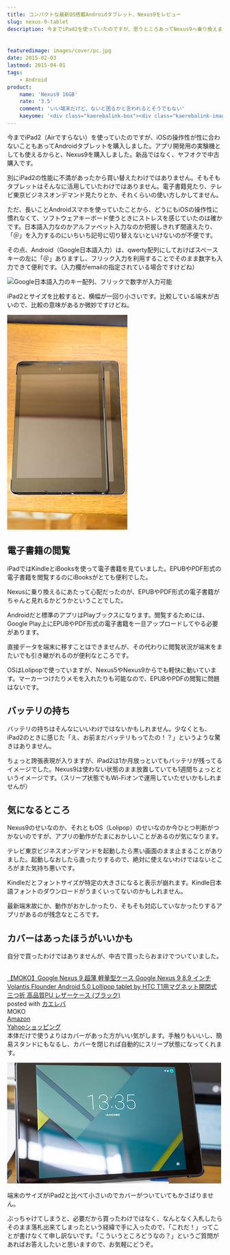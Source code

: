 ```yaml
---
title: コンパクトな最新OS搭載Androidタブレット、Nexus9をレビュー
slug: nexus-9-tablet
description: 今までiPad2を使っていたのですが、思うところあってNexus9へ乗り換えました。私がAndroid端末に慣れていることもあって非常に使いやすいです。電子書籍もPlayブックスで快適に閲覧できています。


featuredimage: images/cover/pc.jpg
date: 2015-02-03
lastmod: 2015-04-01
tags: 
    - Android
product:
    name: 'Nexus9 16GB'
    rate: '3.5'
    comment: 'いい端末だけど、ないと困るかと言われるとそうでもない'
    kaeyome: '<div class="kaerebalink-box"><div class="kaerebalink-image"><a href="http://www.amazon.co.jp/exec/obidos/ASIN/B00OK1MI28/illusionspace-22/ref=nosim/" rel="nofollow" target="_blank"><img src="http://ecx.images-amazon.com/images/I/31cRB9XgNDL._SL160_.jpg" style="border: none;" /></a></div><div class="kaerebalink-info"><div class="kaerebalink-name"><a href="http://www.amazon.co.jp/exec/obidos/ASIN/B00OK1MI28/illusionspace-22/ref=nosim/" rel="nofollow" target="_blank">HTC Nexus 9 ( Android 5.0 / 8.9inch IPS LCD / NVIDIA Tegra K1 / 16G / インディゴ ブラック ) 99HZF035-00</a><div class="kaerebalink-powered-date">posted with <a href="http://kaereba.com" rel="nofollow" target="_blank">カエレバ</a></div></div><div class="kaerebalink-detail"> HTC 2014-11-29    </div><div class="kaerebalink-link1"><div class="shoplinkamazon"><a href="http://www.amazon.co.jp/gp/search?keywords=nexus9%2016gb&__mk_ja_JP=%83J%83%5E%83J%83i&tag=illusionspace-22" rel="nofollow" target="_blank">Amazon</a></div><div class="shoplinkrakuten"><a href="http://hb.afl.rakuten.co.jp/hgc/0e95387f.f2aef20d.0e953880.25e412bd/?pc=http%3A%2F%2Fsearch.rakuten.co.jp%2Fsearch%2Fmall%2Fnexus9%252016gb%2F-%2Ff.1-p.1-s.1-sf.0-st.A-v.2%3Fx%3D0%26scid%3Daf_ich_link_urltxt%26m%3Dhttp%3A%2F%2Fm.rakuten.co.jp%2F" rel="nofollow" target="_blank">楽天市場</a></div><div class="shoplinkyahoo"><a href="http://ck.jp.ap.valuecommerce.com/servlet/referral?sid=3085416&pid=882193779&vc_url=http%3A%2F%2Fsearch.shopping.yahoo.co.jp%2Fsearch%3Fp%3Dnexus9%252016gb" rel="nofollow"  target="_blank">Yahooショッピング<img src="http://ad.jp.ap.valuecommerce.com/servlet/gifbanner?sid=3085416&pid=882193779" height="1" width="1" border="0"></a></div><div class="shoplinkyahooAuc"><a href="http://ck.jp.ap.valuecommerce.com/servlet/referral?sid=3085416&pid=882193780&vc_url=http%3A%2F%2Fauctions.search.yahoo.co.jp%2Fsearch%3Fvo%3D%26ve%3D%26auccat%3D0%26aucminprice%3D%26aucmaxprice%3D%26aucmin_bidorbuy_price%3D%26aucmax_bidorbuy_price%3D%26loc_cd%3D0%26abatch%3D0%26istatus%3D0%26filtered%3D1%26ei%3DUTF-8%26tab_ex%3Dcommerce%26va%3Dnexus9%252016gb" rel="nofollow"  target="_blank">ヤフオク!<img src="http://ad.jp.ap.valuecommerce.com/servlet/gifbanner?sid=3085416&pid=882193780" height="1" width="1" border="0"></a></div></div></div><div class="booklink-footer" style="clear: left"></div></div>'
---
```


今までiPad2（Airですらない）を使っていたのですが、iOSの操作性が性に合わないこともあってAndroidタブレットを購入しました。アプリ開発用の実験機としても使えるからと、Nexus9を購入しました。新品ではなく、ヤフオクで中古購入です。

別にiPad2の性能に不満があったから買い替えたわけではありません。そもそもタブレットはそんなに活用していたわけではありません。電子書籍見たり、テレビ東京ビジネスオンデマンド見たりとか、それくらいの使い方しかしてません。

ただ、長いことAndroidスマホを使っていたことから、どうにもiOSの操作性に慣れなくて、ソフトウェアキーボード使うときにストレスを感じていたのは確かです。日本語入力なのかアルファベット入力なのか把握しきれず間違えたり、「＠」を入力するのにいちいち記号に切り替えないといけないのが不便です。

その点、Android（Google日本語入力）は、qwerty配列にしておけばスペースキーの左に「＠」ありますし、フリック入力を利用することでそのまま数字も入力できて便利です。（入力欄がemailの指定されている場合ですけどね）

![Google日本語入力のキー配列、フリックで数字が入力可能](1d656159a6926bac4ab9a6eb8973c101.jpg)

iPad2とサイズを比較すると、横幅が一回り小さいです。比較している端末が古いので、比較の意味があるか微妙ですけどね。

![iPad2とのサイズの比較](78811e3e468c7e9828e750469895a601.jpg)


## 電子書籍の閲覧


iPadではKindleとiBooksを使って電子書籍を見ていました。EPUBやPDF形式の電子書籍を閲覧するのにiBooksがとても便利でした。

Nexusに乗り換えるにあたって心配だったのが、EPUBやPDF形式の電子書籍がちゃんと見れるかどうかということでした。

Androidだと標準のアプリはPlayブックスになります。閲覧するためには、Google Play上にEPUBやPDF形式の電子書籍を一旦アップロードしてやる必要があります。

直接データを端末に移すことはできませんが、その代わりに閲覧状況が端末をまたいでも引き継がれるのが便利なところです。

OSはLolipopで使っていますが、Nexus5やNexus9からでも軽快に動いています。マーカーつけたりメモを入れたりも可能なので、EPUBやPDFの閲覧に問題はないです。


## バッテリの持ち


バッテリの持ちはそんなにいいわけではないかもしれません。少なくとも、iPad2のときに感じた「え、お前まだバッテリもってたの！？」というような驚きはありません。

ちょっと誇張表現が入りますが、iPad2は1か月放っといてもバッテリが残ってるイメージでした。Nexus9は使わない状態のまま放置していても1週間ちょっとというイメージです。（スリープ状態でもWi-Fiオンで運用していたせいかもしれませんが）


## 気になるところ


Nexus9のせいなのか、それともOS（Lolipop）のせいなのか今ひとつ判断がつかないのですが、アプリの動作がたまにおかしいことがあるのが気になります。

テレビ東京ビジネスオンデマンドを起動したら黒い画面のまま止まることがありました。起動しなおしたら直ったりするので、絶対に使えないわけではないところがまた気持ち悪いです。

Kindleだとフォントサイズが特定の大きさになると表示が崩れます。Kindle日本語フォントのダウンロードがうまくいってないのかもしれません。

最新端末故にか、動作がおかしかったり、そもそも対応していなかったりするアプリがあるのが残念なところです。


## カバーはあったほうがいいかも


自分で買ったわけではありませんが、中古で買ったらおまけでついていました。

<div class="kaerebalink-box">
<div class="kaerebalink-image"><a href="http://www.amazon.co.jp/exec/obidos/ASIN/B00PTQA5LO/illusionspace-22/ref=nosim/" rel="nofollow" target="_blank"><img alt=""  src="http://ecx.images-amazon.com/images/I/51jCzCyWOWL._SL160_.jpg" style="border: none;" /></a></div>
<div class="kaerebalink-info">
<div class="kaerebalink-name"><a href="http://www.amazon.co.jp/exec/obidos/ASIN/B00PTQA5LO/illusionspace-22/ref=nosim/" rel="nofollow" target="_blank">【MOKO】Google Nexus 9 超薄 軽量型ケース Google Nexus 9 8.9 インチ Volantis Flounder Android 5.0 Lollipop tablet by HTC T1用マグネット開閉式 三つ折 高品質PU レザーケース (ブラック)</a>

<div class="kaerebalink-powered-date">posted with <a href="http://kaereba.com" rel="nofollow" target="_blank">カエレバ</a></div>
</div>
<div class="kaerebalink-detail"> MOKO     </div>
<div class="kaerebalink-link1">
<div class="shoplinkamazon"><a href="http://www.amazon.co.jp/gp/search?keywords=Volantis%20Flounder&#038;__mk_ja_JP=%83J%83%5E%83J%83i&#038;tag=illusionspace-22" rel="nofollow" target="_blank" title="アマゾン" >Amazon</a></div>
<div class="shoplinkyahoo"><a href="http://atq.ck.valuecommerce.com/servlet/atq/referral?vcptn=shpg%2Fp%2FbJklbh6QH6IgN9lcoN5ofw--&#038;sid=2219441&#038;pid=877935733&#038;vc_url=http%3A%2F%2Fshopping.search.yahoo.co.jp%2Fsearch%3FuIv%3Don%26ei%3DUTF-8%26tab_ex%3Dcommerce%26slider%3D0%26va%3DVolantis%2520Flounder" rel="nofollow"  target="_blank" title="Yahooショッピング" >Yahooショッピング<img alt=""  src="http://atq.ad.valuecommerce.com/servlet/atq/gifbanner?sid=2219441&#038;pid=877935733" height="1" width="1"></a></div>
</div>
</div>
<div class="booklink-footer" style="clear: left"></div>
</div>
本体だけで使うよりはカバーがあった方がいい気がします。手触りもいいし、簡易スタンドにもなるし、カバーを閉じれば自動的にスリープ状態になってくれます。

![簡易スタンドになるカバー](5dcfea95d1aad58ac5c8742094c20e3b.jpg)

端末のサイズがiPad2と比べて小さいのでカバーがついていてもかさばりません。

ぶっちゃけてしまうと、必要だから買ったわけではなく、なんとなく入札したらそのまま落札出来てしまったという経緯で手に入ったので、「これだ！」ってことが書けなくて申し訳ないです。「こういうところどうなの？」というご質問があればお答えしたいと思いますので、お気軽にどうぞ。


  
